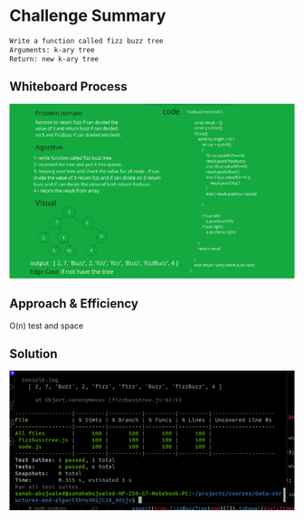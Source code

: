 # Challenge Summary

    Write a function called fizz buzz tree
    Arguments: k-ary tree
    Return: new k-ary tree


## Whiteboard Process
![](../C18_401js/img/umfizzbuzz.png)
## Approach & Efficiency
O(n) test and space 
## Solution
![](../C18_401js/img/fizzbuzztest.png)
